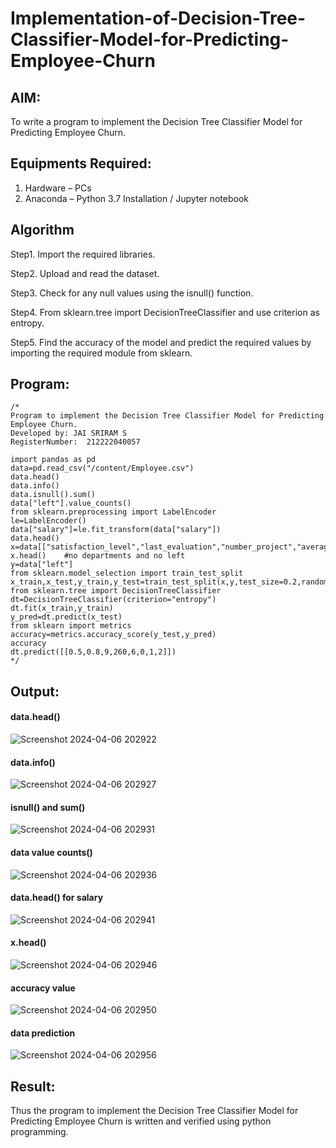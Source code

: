 # Implementation-of-Decision-Tree-Classifier-Model-for-Predicting-Employee-Churn

## AIM:
To write a program to implement the Decision Tree Classifier Model for Predicting Employee Churn.

## Equipments Required:
1. Hardware – PCs
2. Anaconda – Python 3.7 Installation / Jupyter notebook

## Algorithm
Step1. Import the required libraries.

Step2. Upload and read the dataset.

Step3. Check for any null values using the isnull() function.

Step4. From sklearn.tree import DecisionTreeClassifier and use criterion as entropy.

Step5. Find the accuracy of the model and predict the required values by importing the required module from sklearn.

## Program:
```
/*
Program to implement the Decision Tree Classifier Model for Predicting Employee Churn.
Developed by: JAI SRIRAM S
RegisterNumber:  212222040057

import pandas as pd
data=pd.read_csv("/content/Employee.csv")
data.head()
data.info()
data.isnull().sum()
data["left"].value_counts()
from sklearn.preprocessing import LabelEncoder
le=LabelEncoder()
data["salary"]=le.fit_transform(data["salary"])
data.head()
x=data[["satisfaction_level","last_evaluation","number_project","average_montly_hours","time_spend_company","Work_accident","promotion_last_5years","salary"]]
x.head()    #no departments and no left
y=data["left"]
from sklearn.model_selection import train_test_split
x_train,x_test,y_train,y_test=train_test_split(x,y,test_size=0.2,random_state=100)
from sklearn.tree import DecisionTreeClassifier
dt=DecisionTreeClassifier(criterion="entropy")
dt.fit(x_train,y_train)
y_pred=dt.predict(x_test)
from sklearn import metrics
accuracy=metrics.accuracy_score(y_test,y_pred)
accuracy
dt.predict([[0.5,0.8,9,260,6,0,1,2]])
*/
```

## Output:
#### data.head()
![Screenshot 2024-04-06 202922](https://github.com/rohithprem18/Implementation-of-Decision-Tree-Classifier-Model-for-Predicting-Employee-Churn/assets/146315115/3b6d1584-564f-4ff4-92e1-9e72a4bfd271)

#### data.info()
![Screenshot 2024-04-06 202927](https://github.com/rohithprem18/Implementation-of-Decision-Tree-Classifier-Model-for-Predicting-Employee-Churn/assets/146315115/6fd24494-3daa-4454-b74d-4705f541bc06)

#### isnull() and sum()
![Screenshot 2024-04-06 202931](https://github.com/rohithprem18/Implementation-of-Decision-Tree-Classifier-Model-for-Predicting-Employee-Churn/assets/146315115/0bbc04b9-2b96-477b-bad1-d910d204480e)

#### data value counts()
![Screenshot 2024-04-06 202936](https://github.com/rohithprem18/Implementation-of-Decision-Tree-Classifier-Model-for-Predicting-Employee-Churn/assets/146315115/07ba789e-e175-4018-bfd2-548037bbb6ba)

#### data.head() for salary
![Screenshot 2024-04-06 202941](https://github.com/rohithprem18/Implementation-of-Decision-Tree-Classifier-Model-for-Predicting-Employee-Churn/assets/146315115/fbd2b025-c2e6-42fa-9cfa-a62d95e04829)

#### x.head()
![Screenshot 2024-04-06 202946](https://github.com/rohithprem18/Implementation-of-Decision-Tree-Classifier-Model-for-Predicting-Employee-Churn/assets/146315115/e6eebae1-b13f-4a4d-8552-2af070534275)

#### accuracy value
![Screenshot 2024-04-06 202950](https://github.com/rohithprem18/Implementation-of-Decision-Tree-Classifier-Model-for-Predicting-Employee-Churn/assets/146315115/36a73dd2-3b0e-4111-9cca-a92defe90f1d)

#### data prediction
![Screenshot 2024-04-06 202956](https://github.com/rohithprem18/Implementation-of-Decision-Tree-Classifier-Model-for-Predicting-Employee-Churn/assets/146315115/5226bebe-5fc8-462c-b235-aafed67fc98f)


## Result:
Thus the program to implement the  Decision Tree Classifier Model for Predicting Employee Churn is written and verified using python programming.
